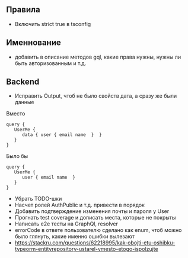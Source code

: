 ## Правила
- Включить strict true в tsconfig

## Именнование
- добавить в описание методов gql, какие права нужны, нужны ли быть авторизованным и т.д.

## Backend
- Исправить Output, чтоб не было свойств дата, а сразу же были данные

Вместо
```
query {
   UserMe {
      data { user { email name  }  } 
   }
}
```

Было бы
```
query {
   UserMe {
      user { email name  }
   }
}
```

- Убрать TODO-шки
- Насчет ролей AuthPublic и т.д. привести в порядок
- Добавить подтверждение изменения почты и пароля у User
- Прогнать test coverage и дописать места, которые не покрыты
- Написать e2e тесты на GraphQl, resolver
- errorCode в ответе пользователю сделано как enum, чтоб можно было глянуть, какие именно ошибки вылезают
- https://stackru.com/questions/62218995/kak-obojti-etu-oshibku-typeorm-entityrepository-ustarel-vmesto-etogo-ispolzujte
